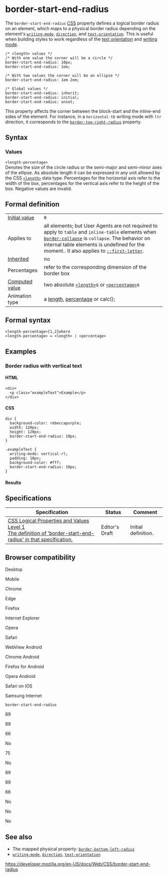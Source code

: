 # border-start-end-radius

The `border-start-end-radius` [CSS](https://developer.mozilla.org/en-US/docs/Web/CSS) property defines a logical border radius on an element, which maps to a physical border radius depending on the element's [`writing-mode`](writing-mode), [`direction`](direction), and [`text-orientation`](text-orientation). This is useful when building styles to work regardless of the [text orientation](text-orientation) and [writing mode](css_writing_modes).

    /* <length> values */
    /* With one value the corner will be a circle */
    border-start-end-radius: 10px;
    border-start-end-radius: 1em;

    /* With two values the corner will be an ellipse */
    border-start-end-radius: 1em 2em;

    /* Global values */
    border-start-end-radius: inherit;
    border-start-end-radius: initial;
    border-start-end-radius: unset;

This property affects the corner between the block-start and the inline-end sides of the element. For instance, in a `horizontal-tb` writing mode with `ltr` direction, it corresponds to the [`border-top-right-radius`](border-top-right-radius) property.

## Syntax

### Values

`<length-percentage>`  
Denotes the size of the circle radius or the semi-major and semi-minor axes of the ellipse. As absolute length it can be expressed in any unit allowed by the CSS [`<length>`](length) data type. Percentages for the horizontal axis refer to the width of the box, percentages for the vertical axis refer to the height of the box. Negative values are invalid.

## Formal definition

<table><tbody><tr class="odd"><td><a href="initial_value">Initial value</a></td><td><code>0</code></td></tr><tr class="even"><td>Applies to</td><td>all elements; but User Agents are not required to apply to <code>table</code> and <code>inline-table</code> elements when <a href="border-collapse"><code>border-collapse</code></a> is <code>collapse</code>. The behavior on internal table elements is undefined for the moment.. It also applies to <a href="::first-letter"><code>::first-letter</code></a>.</td></tr><tr class="odd"><td><a href="inheritance">Inherited</a></td><td>no</td></tr><tr class="even"><td>Percentages</td><td>refer to the corresponding dimension of the border box</td></tr><tr class="odd"><td><a href="computed_value">Computed value</a></td><td>two absolute <a href="length"><code>&lt;length&gt;</code></a>s or <a href="percentage"><code>&lt;percentage&gt;</code></a>s</td></tr><tr class="even"><td>Animation type</td><td>a <a href="length#interpolation">length</a>, <a href="percentage#interpolation">percentage</a> or calc();</td></tr></tbody></table>

## Formal syntax

    <length-percentage>{1,2}where
    <length-percentage> = <length> | <percentage>

## Examples

### Border radius with vertical text

#### HTML

    <div>
      <p class="exampleText">Example</p>
    </div>

#### CSS

    div {
      background-color: rebeccapurple;
      width: 120px;
      height: 120px;
      border-start-end-radius: 10px;
    }

    .exampleText {
      writing-mode: vertical-rl;
      padding: 10px;
      background-color: #fff;
      border-start-end-radius: 10px;
    }

#### Results

## Specifications

<table><thead><tr class="header"><th>Specification</th><th>Status</th><th>Comment</th></tr></thead><tbody><tr class="odd"><td><a href="https://drafts.csswg.org/css-logical/#propdef-border-start-end-radius">CSS Logical Properties and Values Level 1<br />
<span class="small">The definition of 'border-start-end-radius' in that specification.</span></a></td><td><span class="spec-ed">Editor's Draft</span></td><td>Initial definition.</td></tr></tbody></table>

## Browser compatibility

Desktop

Mobile

Chrome

Edge

Firefox

Internet Explorer

Opera

Safari

WebView Android

Chrome Android

Firefox for Android

Opera Android

Safari on IOS

Samsung Internet

`border-start-end-radius`

89

89

66

No

75

No

89

89

66

No

No

No

## See also

- The mapped physical property: [`border-bottom-left-radius`](border-bottom-left-radius)
- [`writing-mode`](writing-mode), [`direction`](direction), [`text-orientation`](text-orientation)

<a href="https://developer.mozilla.org/en-US/docs/Web/CSS/border-start-end-radius" class="_attribution-link">https://developer.mozilla.org/en-US/docs/Web/CSS/border-start-end-radius</a>
